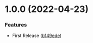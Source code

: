# 1.0.0 (2022-04-23)


### Features

* First Release ([b149ede](https://github.com/js-pack/i18n-cli/commit/b149edea2a36af1357da19be6b66748eceaf289a))
